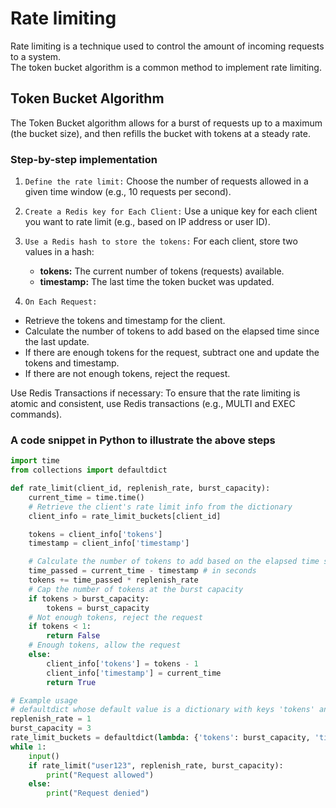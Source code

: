 # Rate limiting
Rate limiting is a technique used to control the amount of incoming requests to a system.<br>
The token bucket algorithm is a common method to implement rate limiting.

## Token Bucket Algorithm
The Token Bucket algorithm allows for a burst of requests up to a maximum (the bucket size), and then refills the bucket with tokens at a steady rate.

### Step-by-step implementation
1. `Define the rate limit:` Choose the number of requests allowed in a given time window (e.g., 10 requests per second).
2. `Create a Redis key for Each Client:` Use a unique key for each client you want to rate limit (e.g., based on IP address or user ID).
3. `Use a Redis hash to store the tokens:` For each client, store two values in a hash:
    - **tokens:** The current number of tokens (requests) available.
    - **timestamp:** The last time the token bucket was updated.

4. `On Each Request:`
- Retrieve the tokens and timestamp for the client.
- Calculate the number of tokens to add based on the elapsed time since the last update.
- If there are enough tokens for the request, subtract one and update the tokens and timestamp.
- If there are not enough tokens, reject the request.

Use Redis Transactions if necessary: To ensure that the rate limiting is atomic and consistent, use Redis transactions (e.g., MULTI and EXEC commands).

### A code snippet in Python to illustrate the above steps
~~~python
import time
from collections import defaultdict

def rate_limit(client_id, replenish_rate, burst_capacity):
    current_time = time.time()
    # Retrieve the client's rate limit info from the dictionary
    client_info = rate_limit_buckets[client_id]

    tokens = client_info['tokens']
    timestamp = client_info['timestamp']

    # Calculate the number of tokens to add based on the elapsed time since the last update
    time_passed = current_time - timestamp # in seconds
    tokens += time_passed * replenish_rate
    # Cap the number of tokens at the burst capacity
    if tokens > burst_capacity:
        tokens = burst_capacity
    # Not enough tokens, reject the request
    if tokens < 1:
        return False
    # Enough tokens, allow the request
    else:
        client_info['tokens'] = tokens - 1
        client_info['timestamp'] = current_time
        return True

# Example usage
# defaultdict whose default value is a dictionary with keys 'tokens' and 'timestamp'
replenish_rate = 1
burst_capacity = 3
rate_limit_buckets = defaultdict(lambda: {'tokens': burst_capacity, 'timestamp': time.time()})
while 1:
    input()
    if rate_limit("user123", replenish_rate, burst_capacity):
        print("Request allowed")
    else:
        print("Request denied")

~~~
